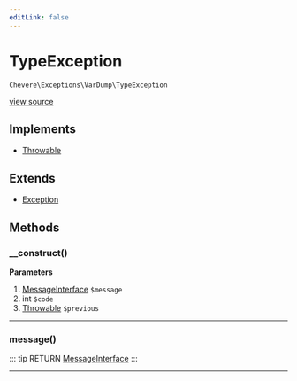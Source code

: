 ```yaml
---
editLink: false
---
```


# TypeException

`Chevere\Exceptions\VarDump\TypeException`

[view source](https://github.com/chevere/chevere/blob/master/exceptions/VarDump/TypeException.php)

## Implements

- [Throwable](https://www.php.net/manual/class.throwable)

## Extends

- [Exception](../Core/Exception.md)

## Methods

### __construct()

**Parameters**

1. [MessageInterface](../../Interfaces/Message/MessageInterface.md) `$message`
2. int `$code`
3. [Throwable](https://www.php.net/manual/class.throwable) `$previous`

---

### message()

::: tip RETURN
[MessageInterface](../../Interfaces/Message/MessageInterface.md)
:::

---
